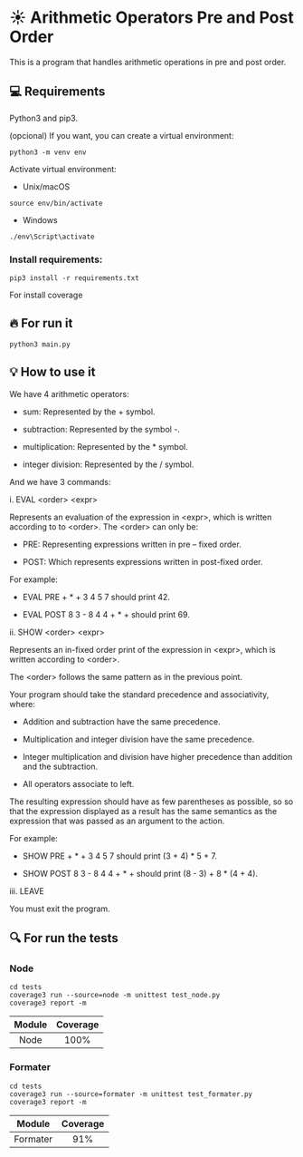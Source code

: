 # :sunny: Arithmetic Operators Pre and Post Order
This is a program that handles arithmetic operations in pre and post order.

## :computer: Requirements

Python3 and pip3.

(opcional) If you want, you can create a virtual environment:

```shell
python3 -m venv env
```

Activate virtual environment:

- Unix/macOS

```shell
source env/bin/activate
```

- Windows

```shell
./env\Script\activate
```

### Install requirements:

```shell
pip3 install -r requirements.txt
```

For install coverage

## :fire: For run it

```shell
python3 main.py
```

## :bulb: How to use it

We have 4 arithmetic operators:

- sum: Represented by the + symbol.

- subtraction: Represented by the symbol -.

- multiplication: Represented by the * symbol.

- integer division: Represented by the / symbol.

And we have 3 commands:

i. EVAL \<order> \<expr>

Represents an evaluation of the expression in \<expr>, which is written according to
to \<order>.
The \<order> can only be:

- PRE: Representing expressions written in pre – fixed order.

- POST: Which represents expressions written in post-fixed order.

For example:

- EVAL PRE + * + 3 4 5 7 should print 42.

- EVAL POST 8 3 - 8 4 4 + * + should print 69.

ii. SHOW \<order> \<expr>

Represents an in-fixed order print of the expression in \<expr>, which is
written according to \<order>.

The \<order> follows the same pattern as in the previous point.

Your program should take the standard precedence and associativity, where:

- Addition and subtraction have the same precedence.

- Multiplication and integer division have the same precedence.

- Integer multiplication and division have higher precedence than addition
and the subtraction.

- All operators associate to left.

The resulting expression should have as few parentheses as possible, so
so that the expression displayed as a result has the same semantics as
the expression that was passed as an argument to the action.

For example:

- SHOW PRE + * + 3 4 5 7 should print (3 + 4) * 5 + 7.

- SHOW POST 8 3 - 8 4 4 + * + should print (8 - 3) + 8 * (4 + 4).

iii. LEAVE

You must exit the program.

## :mag: For run the tests

### Node

```shell
cd tests
coverage3 run --source=node -m unittest test_node.py
coverage3 report -m
```

| Module | Coverage |
|:----:|:--:|
| Node | 100% |

### Formater

```shell
cd tests
coverage3 run --source=formater -m unittest test_formater.py
coverage3 report -m
```

| Module | Coverage |
|:----:|:--:|
| Formater | 91% |

